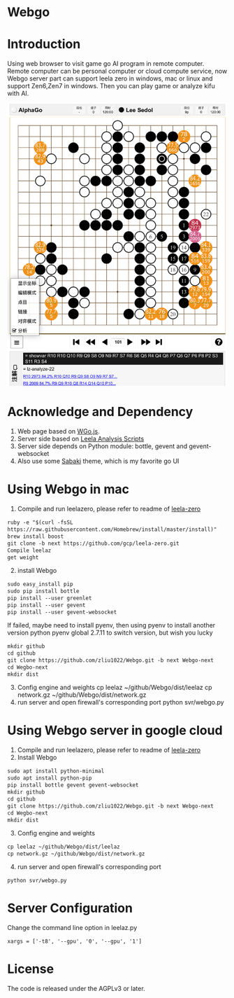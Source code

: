 # Webgo

# Introduction
Using web browser to visit game go AI program in remote computer.
Remote computer can be personal computer or cloud compute service, now Webgo server part can support leela zero in windows, mac or linux and support Zen6,Zen7 in windows.
Then you can play game or analyze kifu with AI.

![screenshot](screenshot/chinese.PNG)

# Acknowledge and Dependency
1. Web page based on [WGo.js](https://github.com/waltheri/wgo.js).
2. Server side based on [Leela Analysis Scripts](https://github.com/lightvector/leela-analysis)
3. Server side depends on Python module: bottle, gevent and gevent-websocket
4. Also use some [Sabaki](https://github.com/SabakiHQ/Sabaki) theme, which is my favorite go UI

# Using Webgo in mac
1. Compile and run leelazero, please refer to readme of [leela-zero](https://github.com/leela-zero/leela-zero/blob/master/README.md)
```
ruby -e "$(curl -fsSL https://raw.githubusercontent.com/Homebrew/install/master/install)"
brew install boost
git clone -b next https://github.com/gcp/leela-zero.git
Compile leelaz
get weight
```
2. install Webgo
```
sudo easy_install pip
sudo pip install bottle
pip install --user greenlet
pip install --user gevent
pip install --user gevent-websocket
```
If failed, maybe need to install pyenv, then using pyenv to install another version python
pyenv global 2.7.11 to switch version, but wish you lucky
```
mkdir github
cd github
git clone https://github.com/zliu1022/Webgo.git -b next Webgo-next
cd Wegbo-next
mkdir dist
```
3. Config engine and weights
cp leelaz ~/github/Webgo/dist/leelaz
cp network.gz ~/github/Webgo/dist/network.gz
4. run server and open firewall's corresponding port
python svr/webgo.py

# Using Webgo server in google cloud
1. Compile and run leelazero, please refer to readme of [leela-zero](https://github.com/leela-zero/leela-zero/blob/master/README.md)
2. Install Webgo
```
sudo apt install python-minimal
sudo apt install python-pip
pip install bottle gevent gevent-websocket
mkdir github
cd github
git clone https://github.com/zliu1022/Webgo.git -b next Webgo-next
cd Wegbo-next
mkdir dist
```
3. Config engine and weights
```
cp leelaz ~/github/Webgo/dist/leelaz
cp network.gz ~/github/Webgo/dist/network.gz
```
4. run server and open firewall's corresponding port
```
python svr/webgo.py
```

# Server Configuration
Change the command line option in leelaz.py
```
xargs = ['-t8', '--gpu', '0', '--gpu', '1']
```

# License
The code is released under the AGPLv3 or later.
